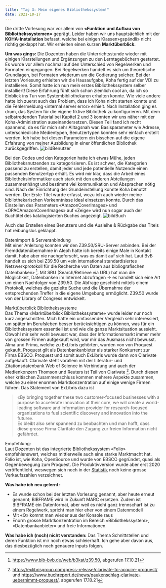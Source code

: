 ```yaml
---
title: "Tag 3: Mein eigenes Bibliothekssystem!"
date: 2021-10-17
---
```


Die dritte Vorlesung war vor allem von **«Funktion und Aufbau von Bibliothekssystemen»** geprägt. Leider haben wir uns hauptsächlich mit der **KOHA-Installation** befasst, welche bei einigen Klassen»gspändli» nicht richtig geklappt hat. Wir erhielten einen kurzen **Marktüberblick**.

**Um was gings:**
Die Dozenten haben die Unterrichtsstunde wieder mit einigen Klarstellungen und Ergänzungen zu den Lerntagebüchern gestartet. Es wurde vor allem nochmal auf den Unterschied von Regelwerken und Formaten eingegangen. Bei Regelwerken handelt es sich um theoretische Grundlagen, bei Formaten wiederum um die Codierung solcher. 
Bei der letzten Vorlesung erhielten wir die Hausaufgabe, Koha fertig auf der VDI zu installieren. Somit hatte ich nun mein erstes Bibliothekssystem selber installiert! Diese Erfahrung fühlt sich schon ziemlich cool an, da ich so Einblick ins Tun von Systembibliothekaren erhalten konnte. Wie viele andere hatte ich zuerst auch das Problem, dass ich Koha nicht starten konnte und die Fehlermeldung «internal server error» erhielt. Nach Installation ging es drum, das System für die eigene fiktive Bibliothek zu konfigurieren. Mit dem selbstredenden Tutorial bei Kapitel 2 und 3 konnten wir uns näher mit der Koha-Administration auseinandersetzen. Diesen Teil fand ich recht spannend, da es für mich sehr Alltagsnah war. 
Basisparameter wie Adresse, unterschiedliche Medientypen, Benutzertypen konnten sehr einfach erstellt werden. Ich habe bei diesen Parametern ein bisschen auf die eigene Erfahrung von meiner Ausbildung in einer öffentlichen Bibliothek zurückgegriffen. 
![bildBenutzer](https://user-images.githubusercontent.com/91015615/137634895-9beab067-f3ed-4ce5-929d-ba24f78d572f.JPG)

 
Bei den Codes und den Kategorien hatte ich etwas Mühe, jeden Bibliotheksnutzenden zu kategorisieren. Es ist schwer, die Kategorien passend zu erstellen, damit jeder und jede potentielle Nutzende einen passenden Benutzertyp erhält. Es wird mir klar, dass die Arbeit eines Bibliotheksinformatiker auch stark mit den anderen Abteilungen zusammenhängt und bestimmt viel kommunikation und Absprachen nötig sind. 
Nach der Einrichtung der Grundeinstellung konnte Koha benutzt werden. Der Erste Titel wurde erfasst, wozu ich auch wieder meine bibliothekarischen Vorkenntnisse ideal einsetzen konnte. Durch das Einstellen des Parameters «AmazonCoverImages» und «OPACAmazonCoverImages» auf «Zeige» wird nun sogar auch der Buchtitel des katalogisierten Buches angezeigt.
 ![bildBuch](https://user-images.githubusercontent.com/91015615/137634913-5055cea0-c186-4f23-9e26-de7b283e1e37.JPG)


Auch das Erstellen eines Benutzers und die Ausleihe & Rückgabe des Titels hat reibungslos geklappt. 

Datenimport & Serveranbindung<br>
Mit einer Anleitung konnten wir den Z39.50/SRU-Server anbinden. Bei der Fremddatenübernahme in Aleph hatte ich bereits einige Male in Kontakt damit, habe aber nie nachgeforscht, was es damit auf sich hat. Laut BvB handelt es sich bei Z39.50 um «ein international standardisiertes Netzwerkprotokoll für die Recherche von Daten aus bibliografischen Datenbanken» [^1]. Mit SRU (Search/Retrieve via URL) hat man die Möglichkeit, Datenbanken im Internet abzufragen -> es handelt sich eine Art um einen Nachfolger von Z39.50. Die Abfrage geschieht mittels einem Protokoll, welches die gezielte Suche und die Übernahme der entsprechenden Treffer in die eigene Umgebung ermöglicht. Z39.50 wurde von der Library of Congress entwickelt.

Marktüberblick Bibliothekssysteme<br>
Das Thema «Marktüberblick Bibliothekssysteme» wurde leider nur noch kurz angeschnitten. Mich hätte ein umfassender Vergleich sehr interessiert, um später im Berufsleben besser berücksichtigen zu können, was für ein Bibliothekssystem essentiell ist und wie die ganze Marktsituation aussieht. Obwohl mir sehr wohl bewusst war, dass der Informationsmarkt immer mehr von grossen Firmen aufgekauft wird, war mir das Ausmass nicht bewusst. Alma und Primo, welche zu ExLibris gehörten, wurden von von Proquest gekauft. Proquest gilt als Datenbankanbieter als starker Konkurrent zur Firma EBSCO. Proquest und somit auch ExLibris wurde dann von Clarivate aufgekauft. Clarivate steht vorallem mit der Literatur- und Zitationsdatenbank Web of Science in Verbindung und auch der Medienkonzern Thomson und Reuters ist Teil von Clarivate [^2]. Durch diesen eher kritischen Zusammenschluss kommen mehrere Aspekte zusammen, welche zu einer enormen Marktkonzentration auf einige wenige Firmen führen. Das Statement von ExLibris dazu ist<br>
> «By bringing together these two customer-focused businesses with a purpose to accelerate innovation at their core, we will create a world-leading software and information provider for research-focused organizations to fuel scientific discovery and innovation into the future».<br>
Es bleibt also sehr spannend zu beobachten und man hofft, dass diese grosse Firma Clarifate den Zugang zur freien Information nicht gefährdet.

Empfehlung:<br>
Laut Dozenten ist das integrierte Bibliothekssystem «Folio» empfehlenswert, welches mittlerweile auch eine starke Marktmacht hat. Folio ist, wie Koha, OpenSource und wurde von EBSCO gegründet, quasi als Gegenbewegung zum Proquest. Die Produktivversion wurde aber erst 2020 veröffentlicht, weswegen sich noch in der [Statistik](https://americanlibrariesmagazine.org/wp-content/uploads/2021/04/Library-Systems-Report-2021-Tables-and-Charts.xlsx) noch keine grosse Verkaufszahlen verzeichnet.

**Was habe ich neu gelernt:**
-	Es wurde schon bei der letzten Vorlesung genannt, aber heute erneut genannt; BIBFRAME wird in Zukunft MARC ersetzen. Zudem ist BIBFRAME ein Datenformat, aber weil es nicht ganz trennscharf ist zu einem Regelwerk, spricht man hier eher von einem Datenmodell
-	Mit «Q» kommt man wieder aus der Konsole raus
-	Enorm grosse Marktkonzentration im Bereich «Bibliothekssystem», «Datenbankanbieter» und freie Informationen.

**Was habe ich (noch) nicht verstanden:**
Das Thema Schnittstellen und deren Funktion ist mir noch etwas schleierhaft. Ich gehe aber davon aus, das diesbezüglich noch genauere Inputs folgen.

[^1]: <https://www.bib-bvb.de/web/b3kat/z39.50>, abgerufen 17.10.21
[^2]: <https://exlibrisgroup.com/press-release/clarivate-to-acquire-proquest/> und <https://www.buchreport.de/news/paukenschlag-clarivate-uebernimmt-proquest/>, abgerufen 17.10.21
